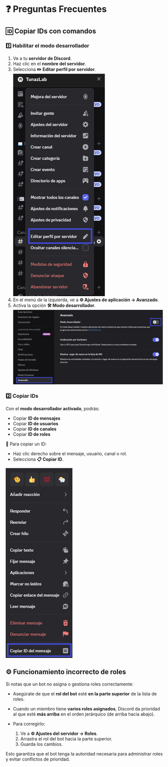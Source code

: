 # ❓ Preguntas Frecuentes

## 🆔 Copiar IDs con comandos

### 1️⃣ Habilitar el modo desarrollador

1. Ve a tu **servidor de Discord**.
2. Haz clic en el **nombre del servidor**.
3. Selecciona **✏️ Editar perfil por servidor**.
  ![✏️ Editar perfil por servidor](./images/perfil_servidor.png)
4. En el menú de la izquierda, ve a **⚙️ Ajustes de aplicación → Avanzado**.
5. Activa la opción **🛠️ Modo desarrollador**.
  ![⚙️ Ajustes avanzados](./images/ajustes_avanzados.png)

### 2️⃣ Copiar IDs

Con el **modo desarrollador activado**, podrás:

* Copiar **ID de mensajes**
* Copiar **ID de usuarios**
* Copiar **ID de canales**
* Copiar **ID de roles**

📌 Para copiar un ID:

* Haz clic derecho sobre el mensaje, usuario, canal o rol.
* Selecciona **📋 Copiar ID**.

![📋 Copiar ID de mensaje](./images/id_mensaje.png)

## ⚙️ Funcionamiento incorrecto de roles

Si notas que un bot no asigna o gestiona roles correctamente:

* Asegúrate de que el **rol del bot** esté **en la parte superior** de la lista de roles.
* Cuando un miembro tiene **varios roles asignados**, Discord da prioridad al que esté **más arriba** en el orden jerárquico (de arriba hacia abajo).
* Para corregirlo:

  1. Ve a **⚙️ Ajustes del servidor → Roles**.
  2. Arrastra el rol del bot hacia la parte superior.
  3. Guarda los cambios.

Esto garantiza que el bot tenga la autoridad necesaria para administrar roles y evitar conflictos de prioridad.
